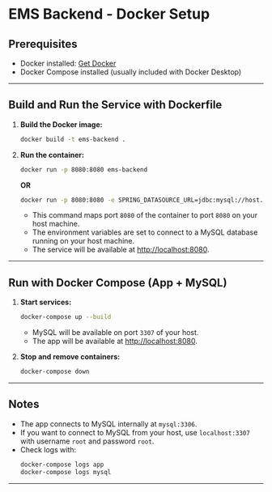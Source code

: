 # EMS Backend - Docker Setup

## Prerequisites

- Docker installed: [Get Docker](https://docs.docker.com/get-docker/)
- Docker Compose installed (usually included with Docker Desktop)

---

## Build and Run the Service with Dockerfile

1. **Build the Docker image:**
   ```sh
   docker build -t ems-backend .
   ```

2. **Run the container:**
   ```sh
   docker run -p 8080:8080 ems-backend
   ```

    **OR**
    ```sh
   docker run -p 8080:8080 -e SPRING_DATASOURCE_URL=jdbc:mysql://host.docker.internal:3306/ems_db -e SPRING_DATASOURCE_USERNAME=root -e SPRING_DATASOURCE_PASSWORD=root ems-backend-test
    ```
    
     - This command maps port `8080` of the container to port `8080` on your host machine.
     - The environment variables are set to connect to a MySQL database running on your host machine.
     - The service will be available at [http://localhost:8080](http://localhost:8080).

---

## Run with Docker Compose (App + MySQL)

1. **Start services:**
   ```sh
   docker-compose up --build
   ```

    - MySQL will be available on port `3307` of your host.
    - The app will be available at [http://localhost:8080](http://localhost:8080).

2. **Stop and remove containers:**
   ```sh
   docker-compose down
   ```

---

## Notes

- The app connects to MySQL internally at `mysql:3306`.
- If you want to connect to MySQL from your host, use `localhost:3307` with username `root` and password `root`.
- Check logs with:
  ```sh
  docker-compose logs app
  docker-compose logs mysql
  ```

---
```